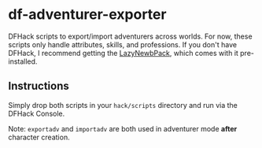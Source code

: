 # df-adventurer-exporter
DFHack scripts to export/import adventurers across worlds. For now, these scripts only handle attributes, skills, and professions. If you don't have DFHack, I recommend getting the [LazyNewbPack](http://www.bay12forums.com/smf/index.php?topic=126076),
which comes with it pre-installed.

## Instructions
Simply drop both scripts in your `hack/scripts` directory and run via the DFHack Console.

Note: `exportadv` and `importadv` are both used in adventurer mode **after** character creation. 
